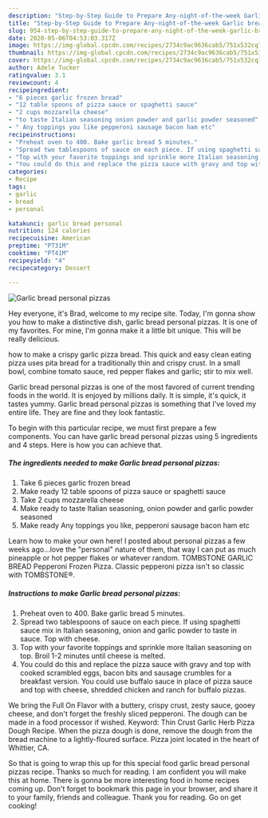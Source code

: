 ```yaml
---
description: "Step-by-Step Guide to Prepare Any-night-of-the-week Garlic bread personal pizzas"
title: "Step-by-Step Guide to Prepare Any-night-of-the-week Garlic bread personal pizzas"
slug: 954-step-by-step-guide-to-prepare-any-night-of-the-week-garlic-bread-personal-pizzas
date: 2020-05-06T04:53:03.317Z
image: https://img-global.cpcdn.com/recipes/2734c9ac9636cab5/751x532cq70/garlic-bread-personal-pizzas-recipe-main-photo.jpg
thumbnail: https://img-global.cpcdn.com/recipes/2734c9ac9636cab5/751x532cq70/garlic-bread-personal-pizzas-recipe-main-photo.jpg
cover: https://img-global.cpcdn.com/recipes/2734c9ac9636cab5/751x532cq70/garlic-bread-personal-pizzas-recipe-main-photo.jpg
author: Adele Tucker
ratingvalue: 3.1
reviewcount: 4
recipeingredient:
- "6 pieces garlic frozen bread"
- "12 table spoons of pizza sauce or spaghetti sauce"
- "2 cups mozzarella cheese"
- "to taste Italian seasoning onion powder and garlic powder seasoned"
- " Any toppings you like pepperoni sausage bacon ham etc"
recipeinstructions:
- "Preheat oven to 400. Bake garlic bread 5 minutes."
- "Spread two tablespoons of sauce on each piece. If using spaghetti sauce mix in Italian seasoning, onion and garlic powder to taste in sauce. Top with cheese."
- "Top with your favorite toppings and sprinkle more Italian seasoning on top. Broil 1-2 minutes until cheese is melted."
- "You could do this and replace the pizza sauce with gravy and top with cooked scrambled eggs, bacon bits and sausage crumbles for a breakfast version. You could use buffalo sauce in place of pizza sauce and top with cheese, shredded chicken and ranch for buffalo pizzas."
categories:
- Recipe
tags:
- garlic
- bread
- personal

katakunci: garlic bread personal 
nutrition: 124 calories
recipecuisine: American
preptime: "PT31M"
cooktime: "PT41M"
recipeyield: "4"
recipecategory: Dessert

---
```



![Garlic bread personal pizzas](https://img-global.cpcdn.com/recipes/2734c9ac9636cab5/751x532cq70/garlic-bread-personal-pizzas-recipe-main-photo.jpg)

Hey everyone, it's Brad, welcome to my recipe site. Today, I'm gonna show you how to make a distinctive dish, garlic bread personal pizzas. It is one of my favorites. For mine, I'm gonna make it a little bit unique. This will be really delicious.

how to make a crispy garlic pizza bread. This quick and easy clean eating pizza uses pita bread for a traditionally thin and crispy crust. In a small bowl, combine tomato sauce, red pepper flakes and garlic; stir to mix well.

Garlic bread personal pizzas is one of the most favored of current trending foods in the world. It is enjoyed by millions daily. It is simple, it's quick, it tastes yummy. Garlic bread personal pizzas is something that I've loved my entire life. They are fine and they look fantastic.


To begin with this particular recipe, we must first prepare a few components. You can have garlic bread personal pizzas using 5 ingredients and 4 steps. Here is how you can achieve that.

<!--inarticleads1-->

##### The ingredients needed to make Garlic bread personal pizzas:

1. Take 6 pieces garlic frozen bread
1. Make ready 12 table spoons of pizza sauce or spaghetti sauce
1. Take 2 cups mozzarella cheese
1. Make ready to taste Italian seasoning, onion powder and garlic powder seasoned
1. Make ready  Any toppings you like, pepperoni sausage bacon ham etc


Learn how to make your own here! I posted about personal pizzas a few weeks ago…love the &#34;personal&#34; nature of them, that way I can put as much pineapple or hot pepper flakes or whatever random. TOMBSTONE GARLIC BREAD Pepperoni Frozen Pizza. Classic pepperoni pizza isn&#39;t so classic with TOMBSTONE®. 

<!--inarticleads2-->

##### Instructions to make Garlic bread personal pizzas:

1. Preheat oven to 400. Bake garlic bread 5 minutes.
1. Spread two tablespoons of sauce on each piece. If using spaghetti sauce mix in Italian seasoning, onion and garlic powder to taste in sauce. Top with cheese.
1. Top with your favorite toppings and sprinkle more Italian seasoning on top. Broil 1-2 minutes until cheese is melted.
1. You could do this and replace the pizza sauce with gravy and top with cooked scrambled eggs, bacon bits and sausage crumbles for a breakfast version. You could use buffalo sauce in place of pizza sauce and top with cheese, shredded chicken and ranch for buffalo pizzas.


We bring the Full On Flavor with a buttery, crispy crust, zesty sauce, gooey cheese, and don&#39;t forget the freshly sliced pepperoni. The dough can be made in a food processor if wished. Keyword: Thin Crust Garlic Herb Pizza Dough Recipe. When the pizza dough is done, remove the dough from the bread machine to a lightly-floured surface. Pizza joint located in the heart of Whittier, CA. 

So that is going to wrap this up for this special food garlic bread personal pizzas recipe. Thanks so much for reading. I am confident you will make this at home. There is gonna be more interesting food in home recipes coming up. Don't forget to bookmark this page in your browser, and share it to your family, friends and colleague. Thank you for reading. Go on get cooking!
